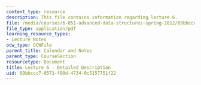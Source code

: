 ```yaml
---
content_type: resource
description: This file contains information regarding lecture 6.
file: /media/courses/6-851-advanced-data-structures-spring-2012/69bbccc70571f90d47340c5157751f22_MIT6_851S12_Lecture6.pdf
file_type: application/pdf
learning_resource_types:
- Lecture Notes
ocw_type: OCWFile
parent_title: Calendar and Notes
parent_type: CourseSection
resourcetype: Document
title: Lecture 6 - Detailed Description
uid: 69bbccc7-0571-f90d-4734-0c5157751f22
---
```


